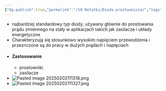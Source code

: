 ```yaml
---
{"dg-publish":true,"permalink":"/10 Notatki/Dioda prostownicza/","tags":["wiedza/zettel"]}
---
```


* najbardziej standardowy typ diody, używany głównie do prostowania prądu zmiennego na stały w aplikacjach takich jak zasilacze i układy energetyczne
* Charakteryzują się stosunkowo wysokim napięciem przewodzenia i przeznczone są do pracy w dużych prądach i napięciach
* #### Zastosowanie
	* prostowniki
	* zasilacze
* ![Pasted image 20250202111318.png](/img/user/80%20Zasoby/Pasted%20image%2020250202111318.png)
* ![Pasted image 20250202111327.png](/img/user/80%20Zasoby/Pasted%20image%2020250202111327.png)
